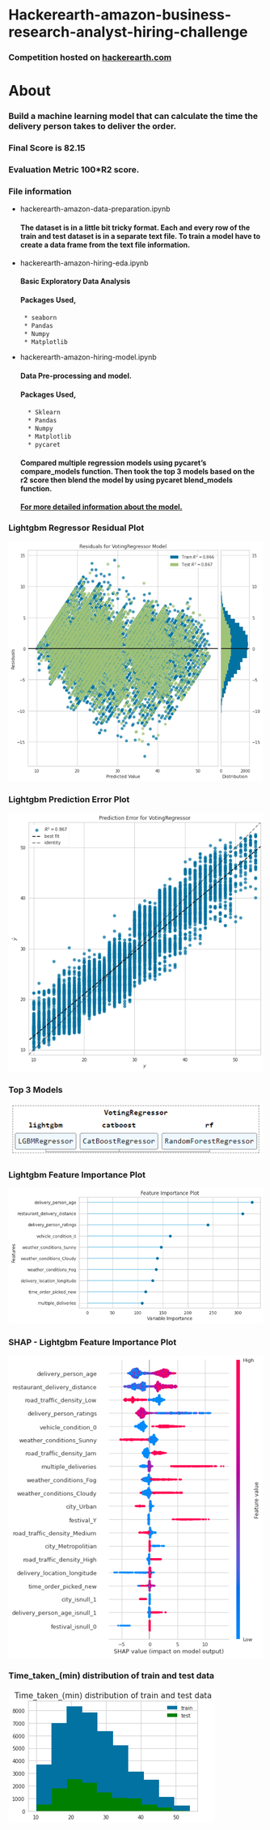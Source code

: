 # Hackerearth-amazon-business-research-analyst-hiring-challenge


### Competition hosted on <a href="https://assessment.hackerearth.com/challenges/hiring/amazon-business-research-analyst-hiring-challenge/">hackerearth.com</a>

# About

### Build a machine learning model that can calculate the time the delivery person takes to deliver the order.

### Final Score is 82.15

### Evaluation Metric 100*R2 score.

### File information
 * hackerearth-amazon-data-preparation.ipynb
   #### The dataset is in a little bit tricky format. Each and every row of the train and test dataset is in a separate text           file. To train a model have to create a data frame from the text file information.
 * hackerearth-amazon-hiring-eda.ipynb
    #### Basic Exploratory Data Analysis
    #### Packages Used,
        * seaborn
        * Pandas
        * Numpy
        * Matplotlib
* hackerearth-amazon-hiring-model.ipynb
    #### Data Pre-processing and model. 
    #### Packages Used,
        * Sklearn
        * Pandas
        * Numpy
        * Matplotlib
        * pycaret    
     #### Compared multiple regression models using pycaret’s compare_models function. Then took the top 3 models based on the           r2 score then blend the model by using pycaret blend_models function. 
     #### [For more detailed information about the model.](https://github.com/hariprasath-v/Hackerearth-amazon-business-research-analyst-hiring-challenge/blob/main/Approach_Hackerearth-amazon-business-research-analyst-hiring-challenge.pdf)
     

### Lightgbm Regressor Residual Plot
![Alt text](https://github.com/hariprasath-v/Hackerearth-amazon-business-research-analyst-hiring-challenge/blob/main/Voting%20Regressor%20Residual%20Plot.png)

### Lightgbm Prediction Error Plot
![Alt text](https://github.com/hariprasath-v/Hackerearth-amazon-business-research-analyst-hiring-challenge/blob/main/Voting%20Regressor%20Prediction%20Error%20Plot.png)

### Top 3 Models
![Alt text](https://github.com/hariprasath-v/Hackerearth-amazon-business-research-analyst-hiring-challenge/blob/main/Voting%20Regressor%20Models.PNG)

### Lightgbm Feature Importance Plot
![Alt text](https://github.com/hariprasath-v/Hackerearth-amazon-business-research-analyst-hiring-challenge/blob/main/Feature%20Importance%20Plot-%20%20%20Lightgbm%20Regressor.png)

### SHAP - Lightgbm Feature Importance Plot
![Alt text](https://github.com/hariprasath-v/Hackerearth-amazon-business-research-analyst-hiring-challenge/blob/main/SHAP%20Feature%20Importance%20Plot%20-%20Lightgbm%20Regressor.png)

### Time_taken_(min) distribution of train and test data
![Alt text](https://github.com/hariprasath-v/Hackerearth-amazon-business-research-analyst-hiring-challenge/blob/main/Time_taken_(min)%20distribution%20of%20train%20and%20test%20data.png)



     





